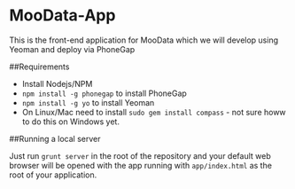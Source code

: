 MooData-App
===========

This is the front-end application for MooData which we will develop using Yeoman and deploy via PhoneGap


##Requirements
* Install Nodejs/NPM
* `npm install -g phonegap` to install PhoneGap
* `npm install -g yo` to install Yeoman
* On Linux/Mac need to install `sudo gem install compass` - not sure howw to do this on Windows yet. 

##Running a local server

Just run `grunt server` in the root of the repository and your default web browser will be opened with the app running with `app/index.html` as the root of your application.

